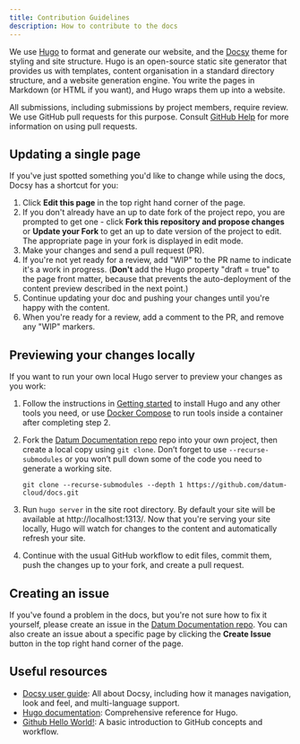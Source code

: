 ```yaml
---
title: Contribution Guidelines
description: How to contribute to the docs
---
```


We use [Hugo](https://gohugo.io/) to format and generate our website, and the
[Docsy](https://github.com/google/docsy) theme for styling and site structure.
Hugo is an open-source static site generator that provides us with templates,
content organisation in a standard directory structure, and a website generation
engine. You write the pages in Markdown (or HTML if you want), and Hugo wraps
them up into a website.

All submissions, including submissions by project members, require review. We
use GitHub pull requests for this purpose. Consult
[GitHub Help](https://help.github.com/articles/about-pull-requests/) for more
information on using pull requests.

## Updating a single page

If you've just spotted something you'd like to change while using the docs,
Docsy has a shortcut for you:

1. Click **Edit this page** in the top right hand corner of the page.
2. If you don't already have an up to date fork of the project repo, you are
   prompted to get one - click **Fork this repository and propose changes** or
   **Update your Fork** to get an up to date version of the project to edit. The
   appropriate page in your fork is displayed in edit mode.
3. Make your changes and send a pull request (PR).
4. If you're not yet ready for a review, add "WIP" to the PR name to indicate
  it's a work in progress. (**Don't** add the Hugo property
  "draft = true" to the page front matter, because that prevents the
  auto-deployment of the content preview described in the next point.)
5. Continue updating your doc and pushing your changes until you're happy with
  the content.
6. When you're ready for a review, add a comment to the PR, and remove any
  "WIP" markers.

## Previewing your changes locally

If you want to run your own local Hugo server to preview your changes as you work:

1. Follow the instructions in [Getting
   started](https://www.docsy.dev/docs/get-started/) to install Hugo and any
   other tools you need, or use [Docker Compose](https://docs.docker.com/compose/install/)
   to run tools inside a container after completing step 2.
2. Fork the [Datum Documentation repo](https://github.com/datum-cloud/docs) repo
   into your own project, then create a local copy using `git clone`. Don’t
   forget to use `--recurse-submodules` or you won’t pull down some of the code
   you need to generate a working site.

    ```shell
    git clone --recurse-submodules --depth 1 https://github.com/datum-cloud/docs.git
    ```

1. Run `hugo server` in the site root directory. By default your site will be
   available at http://localhost:1313/. Now that you're serving your site
   locally, Hugo will watch for changes to the content and automatically refresh
   your site.
2. Continue with the usual GitHub workflow to edit files, commit them, push the
  changes up to your fork, and create a pull request.

## Creating an issue

If you've found a problem in the docs, but you're not sure how to fix it
yourself, please create an issue in the [Datum Documentation repo](https://github.com/datum-cloud/docs/issues).
You can also create an issue about a specific page by clicking the
**Create Issue** button in the top right hand corner of the page.

## Useful resources

* [Docsy user guide](https://www.docsy.dev/docs/): All about Docsy, including
  how it manages navigation, look and feel, and multi-language support.
* [Hugo documentation](https://gohugo.io/documentation/): Comprehensive
  reference for Hugo.
* [Github Hello World!](https://guides.github.com/activities/hello-world/): A
  basic introduction to GitHub concepts and workflow.
